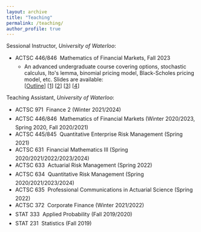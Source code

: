 ```yaml
---
layout: archive
title: "Teaching"
permalink: /teaching/
author_profile: true
---
```


Sessional Instructor, _University of Waterloo_:

* ACTSC 446/846 &#151; Mathematics of Financial Markets, Fall 2023
  * An advanced undergraduate course covering options, stochastic calculus, Ito's lemma, binomial pricing model, Black-Scholes pricing model, etc. Slides are available:<br/>\[[Outline](/files/ACTSC446_Outline.pdf)\] \[[1](/files/ACTSC446_Part1.pdf)\] \[[2](/files/ACTSC446_Part2.pdf)\] \[[3](/files/ACTSC446_Part3.pdf)\] \[[4](/files/ACTSC446_Part4.pdf)\]


Teaching Assistant, _University of Waterloo_:

* ACTSC 971 &#151; Finance 2 (Winter 2021/2024)
* ACTSC 446/846 &#151; Mathematics of Financial Markets (Winter 2020/2023, Spring 2020, Fall 2020/2021)
* ACTSC 445/845 &#151; Quantitative Enterprise Risk Management (Spring 2021)
* ACTSC 631 &#151; Financial Mathematics III (Spring 2020/2021/2022/2023/2024)
* ACTSC 633 &#151; Actuarial Risk Management (Spring 2022)
* ACTSC 634 &#151; Quantitative Risk Management (Spring 2020/2021/2023/2024)
* ACTSC 635 &#151; Professional Communications in Actuarial Science (Spring 2022)
* ACTSC 372 &#151; Corporate Finance (Winter 2021/2022)
* STAT 333 &#151; Applied Probability (Fall 2019/2020)
* STAT 231 &#151; Statistics (Fall 2019)
